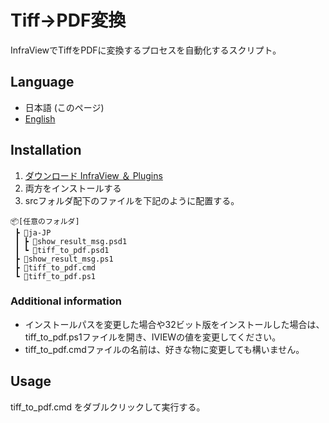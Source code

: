 # Tiff→PDF変換

InfraViewでTiffをPDFに変換するプロセスを自動化するスクリプト。

## Language

- 日本語 (このページ)
- [English](https://github.com/signak/tiff_to_pdf/blob/master/readme.md)

## Installation

1. [ダウンロード InfraView ＆ Plugins](https://www.irfanview.com/64bit.htm)
2. 両方をインストールする
3. srcフォルダ配下のファイルを下記のように配置する。

```
📦[任意のフォルダ]
 ┣ 📂ja-JP
 ┃ ┣ 📜show_result_msg.psd1
 ┃ ┗ 📜tiff_to_pdf.psd1
 ┣ 📜show_result_msg.ps1
 ┣ 📜tiff_to_pdf.cmd
 ┗ 📜tiff_to_pdf.ps1
```

### Additional information

- インストールパスを変更した場合や32ビット版をインストールした場合は、tiff_to_pdf.ps1ファイルを開き、IVIEWの値を変更してください。
- tiff_to_pdf.cmdファイルの名前は、好きな物に変更しても構いません。

## Usage

tiff_to_pdf.cmd をダブルクリックして実行する。
